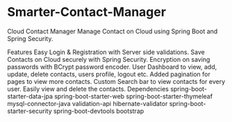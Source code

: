 # Smarter-Contact-Manager
Cloud Contact Manager
Manage Contact on Cloud using Spring Boot and Spring Security.

Features
Easy Login & Registration with Server side validations.
Save Contacts on Cloud securely with Spring Security.
Encryption on saving passwords with BCrypt password encoder.
User Dashboard to view, add, update, delete contacts, users profile, logout etc.
Added pagination for pages to view more contacts.
Custom Search bar to view contacts for every user.
Easily view and delete the contacts.
Dependencies
spring-boot-starter-data-jpa
spring-boot-starter-web
spring-boot-starter-thymeleaf
mysql-connector-java
validation-api
hibernate-validator
spring-boot-starter-security
spring-boot-devtools
bootstrap
